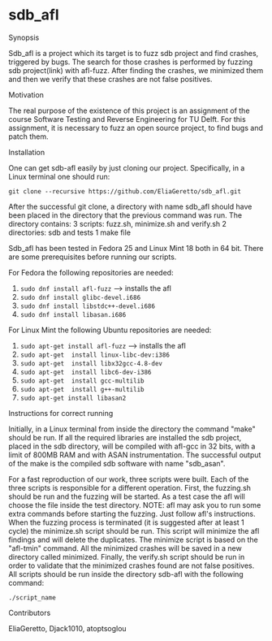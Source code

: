 # sdb_afl
Synopsis

Sdb_afl is a project which its target is to fuzz sdb project and find crashes,
triggered by bugs. The search for those crashes is performed by fuzzing sdb
project(link) with afl-fuzz. After finding the crashes, we minimized them and
then we verify that these crashes are not false positives.

Motivation

The real purpose of the existence of this project is an assignment of the course
Software Testing and Reverse Engineering for TU Delft. For this assignment, it
is necessary to fuzz an open source project, to find bugs and patch them.

Installation

One can get sdb-afl easily by just cloning our project. Specifically, in a Linux
terminal one should run:

`git clone --recursive https://github.com/EliaGeretto/sdb_afl.git`

After the successful git clone, a directory with name sdb_afl should have been
placed in the directory that the previous command was run. The directory contains:
3 scripts: fuzz.sh, minimize.sh and verify.sh
2 directories: sdb and tests
1 make file

Sdb_afl has been tested in Fedora 25 and Linux Mint 18 both in 64 bit. There are
some prerequisites before running our scripts.

For Fedora the following repositories are needed:
1) `sudo dnf install afl-fuzz` --> installs the afl
2) `sudo dnf install glibc-devel.i686`
3) `sudo dnf install libstdc++-devel.i686`
4) `sudo dnf install libasan.i686`


For Linux Mint the following Ubuntu repositories are needed:

1) `sudo apt-get install afl-fuzz`  --> installs the afl
2) `sudo apt-get  install linux-libc-dev:i386`
3) `sudo apt-get  install libx32gcc-4.8-dev`
4) `sudo apt-get  install libc6-dev-i386`
5) `sudo apt-get  install gcc-multilib`
6) `sudo apt-get  install g++-multilib`
7) `sudo apt-get install libasan2`


Instructions for correct running

Initially, in a Linux terminal from inside the directory the command "make" should
be run. If all the required libraries are installed the sdb project, placed in
the sdb directory, will be compiled with afl-gcc in 32 bits, with a limit of
800MB RAM and with ASAN instrumentation. The successful output of the make is
the compiled sdb software with name "sdb_asan".

For a fast reproduction of our work, three scripts were built. Each of the three
scripts is responsible for a different operation. First, the fuzzing.sh should
be run and the fuzzing will be started. As a test case the afl will choose the
file inside the test directory. NOTE: afl may ask you to run some extra commands
before starting the fuzzing. Just follow afl's instructions.
When the fuzzing process is terminated (it is suggested after at least 1 cycle)
the minimize.sh script should be run. This script will minimize the afl findings
and will delete the duplicates. The minimize script is based on the "afl-tmin"
command. All the minimized crashes will be saved in a new directory called
minimized. Finally, the verify.sh script should be run in order to validate that
the minimized crashes found are not false positives. All scripts should be run
inside the directory sdb-afl with the following command:

`./script_name`

Contributors

EliaGeretto, Djack1010, atoptsoglou
